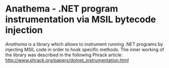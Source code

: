 # Anathema - .NET program instrumentation via MSIL bytecode injection

_Anathema_ is a library which allows to instrument running .NET programs by injecting MSIL code in order to hook specific methods. The inner working of the library was described in the following Phrack article: http://www.phrack.org/papers/dotnet_instrumentation.html